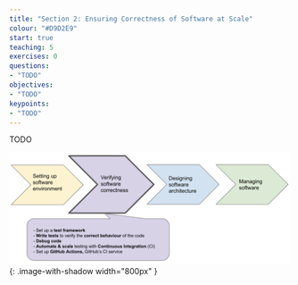 ```yaml
---
title: "Section 2: Ensuring Correctness of Software at Scale"
colour: "#D9D2E9"
start: true
teaching: 5
exercises: 0
questions:
- "TODO"
objectives:
- "TODO"
keypoints:
- "TODO"
---
```

TODO

![Tools for scaled software testing](../fig/section2-overview.png){: .image-with-shadow width="800px" }
